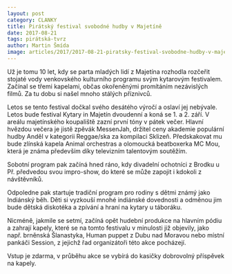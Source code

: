 ```yaml
---
layout: post
category: CLANKY
title: Pirátský festival svobodné hudby v Majetíně
date: 2017-08-21
tags: pirátská-tvrz
author: Martin Šmída
image: articles/2017/2017-08-21-piratsky-festival-svobodne-hudby-v-majetine.jpg   #751x422 pixelu
---
```

Už je tomu 10 let, kdy se parta mladých lidí z Majetína rozhodla rozčeřit stojaté vody venkovského kulturního programu svým kytarovým festivalem. Začínal se třemi kapelami, občas okořeněnými promítáním nezávislých filmů. Za tu dobu si našel mnoho stálých příznivců.

Letos se tento festival dočkal svého desátého výročí a oslaví jej nebývale. Letos bude festival Kytary in Majetín dvoudenní a koná se 1. a 2. září. V areálu majetínského koupaliště zazní první tóny v pátek večer. Hlavní hvězdou večera je jistě zpěvák MessenJah, držitel ceny akademie populární hudby Anděl v kategorii Reggae/ska za kompilaci Sklizeň. Předskakovat mu bude zlínská kapela Animal orchestras a olomoucká beatboxerka MC Mou, která je známa především díky televizním talentovým soutěžím.

Sobotní program pak začíná hned ráno, kdy divadelní ochotníci z Brodku u Př. předvedou svou impro-show, do které se může zapojit i kdokoli z návštěvníků.

Odpoledne pak startuje tradiční program pro rodiny s dětmi známý jako Indiánský běh. Děti si vyzkouší mnohé indiánské dovednosti a odměnou jim bude dětská diskotéka a zpívání a hraní na kytary u táboráku.

Nicméně, jakmile se setmí, začíná opět hudební produkce na hlavním pódiu a zahrají kapely, které se na tomto festivalu v minulosti již objevily, jako např. brněnská Šlanastyka, Human puppet z Dubu nad Moravou nebo místní pankáči Session, z jejichž řad organizátoři této akce pocházejí.

Vstup je zdarma, v průběhu akce se vybírá do kasičky dobrovolný příspěvek na kapely.
